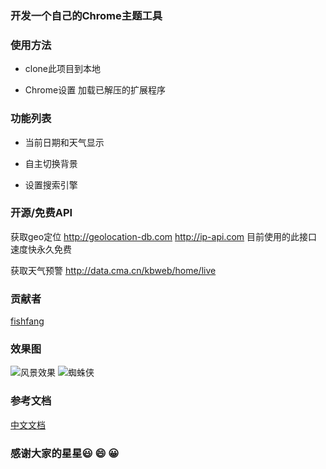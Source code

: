 ### 开发一个自己的Chrome主题工具

### 使用方法

- clone此项目到本地

-  Chrome设置 加载已解压的扩展程序


### 功能列表

- 当前日期和天气显示

- 自主切换背景

- 设置搜索引擎


### 开源/免费API

获取geo定位
http://geolocation-db.com
http://ip-api.com 目前使用的此接口　速度快永久免费

获取天气预警
http://data.cma.cn/kbweb/home/live

### 贡献者
[fishfang](https://github.com/sawafish)
### 效果图
<img src="https://ftp.bmp.ovh/imgs/2020/12/fb358ad631e1af06.png" alt="风景效果">

<img src="https://ftp.bmp.ovh/imgs/2020/12/0593457395617a2a.png" alt="蜘蛛侠">

### 参考文档
[中文文档](https://wizardforcel.gitbooks.io/chrome-doc/content/1.html)

### 感谢大家的星星😃 😄 😀
